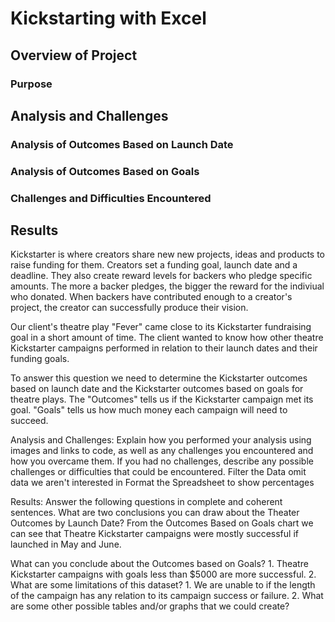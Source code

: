 # Kickstarting with Excel

## Overview of Project

### Purpose

## Analysis and Challenges

### Analysis of Outcomes Based on Launch Date

### Analysis of Outcomes Based on Goals

### Challenges and Difficulties Encountered

## Results


Kickstarter is where creators share new new projects, ideas and products to raise funding for them. Creators set a funding goal, launch date and a deadline. They also create reward levels for backers who pledge specific amounts. The more a backer pledges, the bigger the reward for the indiviual who donated. When backers have contributed enough to  a creator's project, the creator can successfully produce their vision. 

Our client's theatre play "Fever" came close to its Kickstarter fundraising goal in a short amount of time.  The client wanted to know how other theatre Kickstarter campaigns performed in relation to their launch dates and their funding goals. 

To answer this question we need to determine the Kickstarter outcomes based on launch date and the Kickstarter outcomes based on goals for theatre plays. The "Outcomes" tells us if the Kickstarter campaign met its goal.  "Goals" tells us how much money each campaign will need to succeed.




Analysis and Challenges: 
Explain how you performed your analysis using images and links to code, as well as any challenges you encountered and how you overcame them. If you had no challenges, describe any possible challenges or difficulties that could be encountered.
Filter the Data omit data we aren't interested in
Format the Spreadsheet to show percentages

Results: Answer the following questions in complete and coherent sentences.
What are two conclusions you can draw about the Theater Outcomes by Launch Date?
	From the Outcomes Based on Goals chart we can see that Theatre Kickstarter campaigns were mostly successful if launched in May and June.  

What can you conclude about the Outcomes based on Goals?
	1. Theatre Kickstarter campaigns with goals less than $5000 are more successful. 
	2. 
What are some limitations of this dataset?
	1. We are unable to if the length of the campaign has any relation to its campaign success or failure. 
	2. 
What are some other possible tables and/or graphs that we could create?

